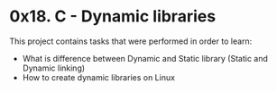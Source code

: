 # 0x18. C - Dynamic libraries
This project contains tasks that were performed in order to learn:
* What is difference between Dynamic and Static library (Static and Dynamic linking)
* How to create dynamic libraries on Linux
